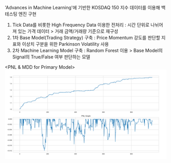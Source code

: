 'Advances in Machine Learning'에 기반한 KOSDAQ 150 지수 데이터를 이용해 백테스팅 엔진 구현

1. Tick Data를 비롯한 High Frequency Data 이용한 전처리 : 시간 단위로 나뉘어져 있는 가격 데이터 > 거래 금액/거래량 기준으로 재구성
2. 1차 Base Model(Trading Strategy) 구축 : Price Momentum 강도를 판단할 지표와 이상치 구분을 위한 Parkinson Volatility 사용
3. 2차 Machine Learning Model 구축 : Random Forest 이용 > Base Model의 Signal의 True/False 여부 판단하는 모델

<PNL & MDD for Primary Model>
<img src="BaseResult.png">
